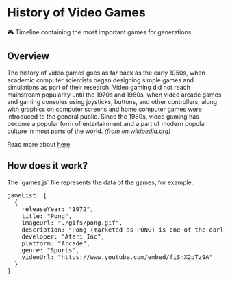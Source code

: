 # History of Video Games
:video_game: Timeline containing the most important games for generations.

## Overview

The history of video games goes as far back as the early 1950s, when academic computer scientists began designing simple games and simulations as part of their research. Video gaming did not reach mainstream popularity until the 1970s and 1980s, when video arcade games and gaming consoles using joysticks, buttons, and other controllers, along with graphics on computer screens and home computer games were introduced to the general public. Since the 1980s, video gaming has become a popular form of entertainment and a part of modern popular culture in most parts of the world. *(from en.wikipedia.org)*

Read more about [here](https://en.wikipedia.org/wiki/History_of_video_games).

## How does it work?

The ´games.js´ file represents the data of the games, for example:
<pre>
gameList: [
  {
    releaseYear: "1972",
    title: "Pong",
    imageUrl: "./gifs/pong.gif",
    description: "Pong (marketed as PONG) is one of the earliest arcade video games and the very first sports arcade video game. It is a table tennis sports game featuring simple two-dimensional graphics.",
    developer: "Atari Inc",
    platform: "Arcade",
    genre: "Sports",
    videoUrl: "https://www.youtube.com/embed/fiShX2pTz9A"
  }
]
</pre>
